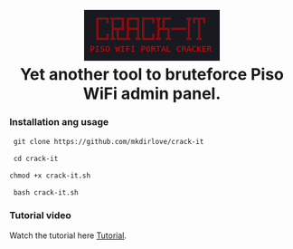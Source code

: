 <h1 align="center">
  <br>
  <a href="https://github.com/mkdirlove/crack-it"><img src="https://raw.githubusercontent.com/mkdirlove/crack-it/main/logo.png" alt="crack-it"></a>
  <br>
  Yet another tool to bruteforce Piso WiFi admin panel.
  <br>
</h1>

### Installation ang usage

```
 git clone https://github.com/mkdirlove/crack-it
```
```
 cd crack-it
```
```
chmod +x crack-it.sh
```
```
 bash crack-it.sh
```

### Tutorial video

Watch the tutorial here [Tutorial](https://giphy.com/gifs/rick-roll-g7GKcSzwQfugw/fullscreen).
